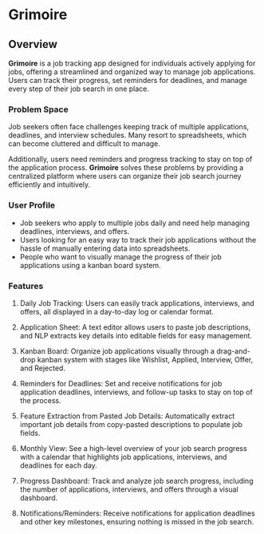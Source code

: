 # Grimoire

## Overview

**Grimoire** is a job tracking app designed for individuals actively applying for jobs, offering a streamlined and organized way to manage job applications. Users can track their progress, set reminders for deadlines, and manage every step of their job search in one place.

### Problem Space

Job seekers often face challenges keeping track of multiple applications, deadlines, and interview schedules. Many resort to spreadsheets, which can become cluttered and difficult to manage. 

Additionally, users need reminders and progress tracking to stay on top of the application process. **Grimoire** solves these problems by providing a centralized platform where users can organize their job search journey efficiently and intuitively.

### User Profile

- Job seekers who apply to multiple jobs daily and need help managing deadlines, interviews, and offers.
- Users looking for an easy way to track their job applications without the hassle of manually entering data into spreadsheets.
- People who want to visually manage the progress of their job applications using a kanban board system.

### Features

1. Daily Job Tracking: Users can easily track applications, interviews, and offers, all displayed in a day-to-day log or calendar format.

2. Application Sheet: A text editor allows users to paste job descriptions, and NLP extracts key details into editable fields for easy management.

3. Kanban Board: Organize job applications visually through a drag-and-drop kanban system with stages like Wishlist, Applied, Interview, Offer, and Rejected.

4. Reminders for Deadlines: Set and receive notifications for job application deadlines, interviews, and follow-up tasks to stay on top of the process.

5. Feature Extraction from Pasted Job Details: Automatically extract important job details from copy-pasted descriptions to populate job fields.

6. Monthly View: See a high-level overview of your job search progress with a calendar that highlights job applications, interviews, and deadlines for each day.

7. Progress Dashboard: Track and analyze job search progress, including the number of applications, interviews, and offers through a visual dashboard.

8. Notifications/Reminders: Receive notifications for application deadlines and other key milestones, ensuring nothing is missed in the job search.

